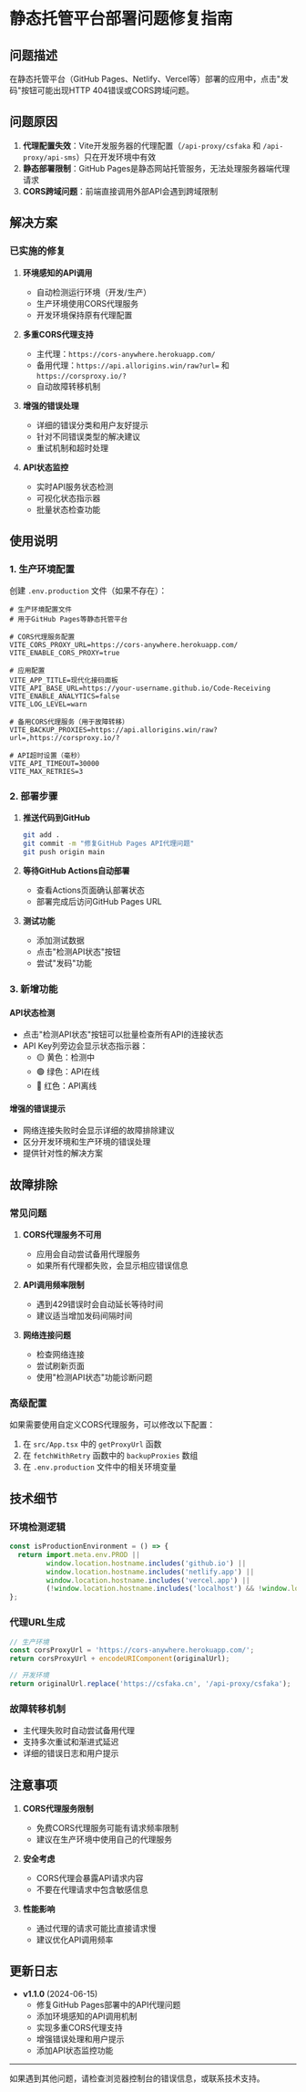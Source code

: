 # 静态托管平台部署问题修复指南

## 问题描述

在静态托管平台（GitHub Pages、Netlify、Vercel等）部署的应用中，点击"发码"按钮可能出现HTTP 404错误或CORS跨域问题。

## 问题原因

1. **代理配置失效**：Vite开发服务器的代理配置（`/api-proxy/csfaka` 和 `/api-proxy/api-sms`）只在开发环境中有效
2. **静态部署限制**：GitHub Pages是静态网站托管服务，无法处理服务器端代理请求
3. **CORS跨域问题**：前端直接调用外部API会遇到跨域限制

## 解决方案

### 已实施的修复

1. **环境感知的API调用**
   - 自动检测运行环境（开发/生产）
   - 生产环境使用CORS代理服务
   - 开发环境保持原有代理配置

2. **多重CORS代理支持**
   - 主代理：`https://cors-anywhere.herokuapp.com/`
   - 备用代理：`https://api.allorigins.win/raw?url=` 和 `https://corsproxy.io/?`
   - 自动故障转移机制

3. **增强的错误处理**
   - 详细的错误分类和用户友好提示
   - 针对不同错误类型的解决建议
   - 重试机制和超时处理

4. **API状态监控**
   - 实时API服务状态检测
   - 可视化状态指示器
   - 批量状态检查功能

## 使用说明

### 1. 生产环境配置

创建 `.env.production` 文件（如果不存在）：

```env
# 生产环境配置文件
# 用于GitHub Pages等静态托管平台

# CORS代理服务配置
VITE_CORS_PROXY_URL=https://cors-anywhere.herokuapp.com/
VITE_ENABLE_CORS_PROXY=true

# 应用配置
VITE_APP_TITLE=现代化接码面板
VITE_API_BASE_URL=https://your-username.github.io/Code-Receiving
VITE_ENABLE_ANALYTICS=false
VITE_LOG_LEVEL=warn

# 备用CORS代理服务（用于故障转移）
VITE_BACKUP_PROXIES=https://api.allorigins.win/raw?url=,https://corsproxy.io/?

# API超时设置（毫秒）
VITE_API_TIMEOUT=30000
VITE_MAX_RETRIES=3
```

### 2. 部署步骤

1. **推送代码到GitHub**
   ```bash
   git add .
   git commit -m "修复GitHub Pages API代理问题"
   git push origin main
   ```

2. **等待GitHub Actions自动部署**
   - 查看Actions页面确认部署状态
   - 部署完成后访问GitHub Pages URL

3. **测试功能**
   - 添加测试数据
   - 点击"检测API状态"按钮
   - 尝试"发码"功能

### 3. 新增功能

#### API状态检测
- 点击"检测API状态"按钮可以批量检查所有API的连接状态
- API Key列旁边会显示状态指示器：
  - 🟡 黄色：检测中
  - 🟢 绿色：API在线
  - 🔴 红色：API离线

#### 增强的错误提示
- 网络连接失败时会显示详细的故障排除建议
- 区分开发环境和生产环境的错误处理
- 提供针对性的解决方案

## 故障排除

### 常见问题

1. **CORS代理服务不可用**
   - 应用会自动尝试备用代理服务
   - 如果所有代理都失败，会显示相应错误信息

2. **API调用频率限制**
   - 遇到429错误时会自动延长等待时间
   - 建议适当增加发码间隔时间

3. **网络连接问题**
   - 检查网络连接
   - 尝试刷新页面
   - 使用"检测API状态"功能诊断问题

### 高级配置

如果需要使用自定义CORS代理服务，可以修改以下配置：

1. 在 `src/App.tsx` 中的 `getProxyUrl` 函数
2. 在 `fetchWithRetry` 函数中的 `backupProxies` 数组
3. 在 `.env.production` 文件中的相关环境变量

## 技术细节

### 环境检测逻辑
```javascript
const isProductionEnvironment = () => {
  return import.meta.env.PROD || 
         window.location.hostname.includes('github.io') ||
         window.location.hostname.includes('netlify.app') ||
         window.location.hostname.includes('vercel.app') ||
         (!window.location.hostname.includes('localhost') && !window.location.hostname.includes('127.0.0.1'));
};
```

### 代理URL生成
```javascript
// 生产环境
const corsProxyUrl = 'https://cors-anywhere.herokuapp.com/';
return corsProxyUrl + encodeURIComponent(originalUrl);

// 开发环境
return originalUrl.replace('https://csfaka.cn', '/api-proxy/csfaka');
```

### 故障转移机制
- 主代理失败时自动尝试备用代理
- 支持多次重试和渐进式延迟
- 详细的错误日志和用户提示

## 注意事项

1. **CORS代理服务限制**
   - 免费CORS代理服务可能有请求频率限制
   - 建议在生产环境中使用自己的代理服务

2. **安全考虑**
   - CORS代理会暴露API请求内容
   - 不要在代理请求中包含敏感信息

3. **性能影响**
   - 通过代理的请求可能比直接请求慢
   - 建议优化API调用频率

## 更新日志

- **v1.1.0** (2024-06-15)
  - 修复GitHub Pages部署中的API代理问题
  - 添加环境感知的API调用机制
  - 实现多重CORS代理支持
  - 增强错误处理和用户提示
  - 添加API状态监控功能

---

如果遇到其他问题，请检查浏览器控制台的错误信息，或联系技术支持。 